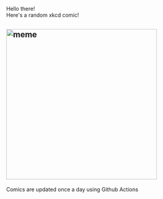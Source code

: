 Hello there! <br>Here's a random xkcd comic!<br>
## <img src="https://imgs.xkcd.com/comics/mark.png" alt="meme" width="400"/><br>
Comics are updated once a day using Github Actions